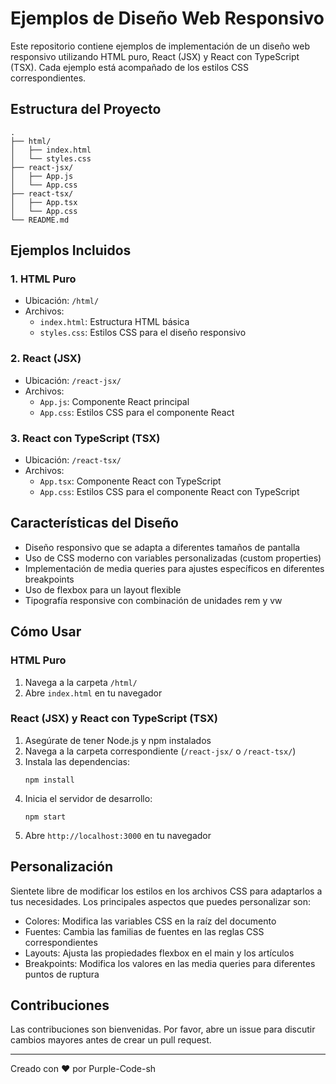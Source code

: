 # Ejemplos de Diseño Web Responsivo

Este repositorio contiene ejemplos de implementación de un diseño web responsivo utilizando HTML puro, React (JSX) y React con TypeScript (TSX). Cada ejemplo está acompañado de los estilos CSS correspondientes.

## Estructura del Proyecto

```
.
├── html/
│   ├── index.html
│   └── styles.css
├── react-jsx/
│   ├── App.js
│   └── App.css
├── react-tsx/
│   ├── App.tsx
│   └── App.css
└── README.md
```

## Ejemplos Incluidos

### 1. HTML Puro
- Ubicación: `/html/`
- Archivos: 
  - `index.html`: Estructura HTML básica
  - `styles.css`: Estilos CSS para el diseño responsivo

### 2. React (JSX)
- Ubicación: `/react-jsx/`
- Archivos:
  - `App.js`: Componente React principal
  - `App.css`: Estilos CSS para el componente React

### 3. React con TypeScript (TSX)
- Ubicación: `/react-tsx/`
- Archivos:
  - `App.tsx`: Componente React con TypeScript
  - `App.css`: Estilos CSS para el componente React con TypeScript

## Características del Diseño

- Diseño responsivo que se adapta a diferentes tamaños de pantalla
- Uso de CSS moderno con variables personalizadas (custom properties)
- Implementación de media queries para ajustes específicos en diferentes breakpoints
- Uso de flexbox para un layout flexible
- Tipografía responsive con combinación de unidades rem y vw

## Cómo Usar

### HTML Puro
1. Navega a la carpeta `/html/`
2. Abre `index.html` en tu navegador

### React (JSX) y React con TypeScript (TSX)
1. Asegúrate de tener Node.js y npm instalados
2. Navega a la carpeta correspondiente (`/react-jsx/` o `/react-tsx/`)
3. Instala las dependencias:
   ```
   npm install
   ```
4. Inicia el servidor de desarrollo:
   ```
   npm start
   ```
5. Abre `http://localhost:3000` en tu navegador

## Personalización

Sientete libre de modificar los estilos en los archivos CSS para adaptarlos a tus necesidades. Los principales aspectos que puedes personalizar son:

- Colores: Modifica las variables CSS en la raíz del documento
- Fuentes: Cambia las familias de fuentes en las reglas CSS correspondientes
- Layouts: Ajusta las propiedades flexbox en el main y los artículos
- Breakpoints: Modifica los valores en las media queries para diferentes puntos de ruptura

## Contribuciones

Las contribuciones son bienvenidas. Por favor, abre un issue para discutir cambios mayores antes de crear un pull request.

---

Creado con ❤️ por Purple-Code-sh
